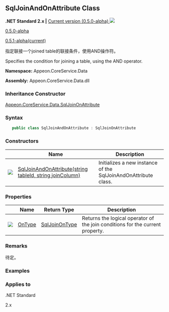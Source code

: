 ## **SqlJoinAndOnAttribute Class**

**.NET Standard 2.x |**  <a href="javascript:void(0)" class="dropdown">Current version (0.5.0-alpha) <img src="~/images/dropdown.png"/></a>

<div class="otherversions"  value="versdiv">

<a href="javascript:void(0)">0.5.0-alpha</a>

<a href="javascript:void(0)">0.5.1-alpha(current)</a>

</div>

指定联接一个joined table的联接条件，使用AND操作符。

Specifies the condition for joining a table, using the AND operator.

 **Namespace:** Appeon.CoreService.Data

 **Assembly:** Appeon.CoreService.Data.dll

### **Inheritance Constructor**

[Appeon.CoreService.Data.SqlJoinOnAttribute](../SqlJoinOnAttribute/SqlJoinOnAttribute.html)

### **Syntax**

```c#
   public class SqlJoinAndOnAttribute : SqlJoinOnAttribute
```

### **Constructors**

|                           | Name                                                         | Description                                                         |
| ------------------------- | ------------------------------------------------------------ | ------------------------------------------------------------ |
| ![](~/images/method.jpeg) | [SqlJoinAndOnAttribute(string tableId, string joinColumn)](Constructor/SqlJoinAndOnAttribute.html) | Initializes a new instance of the SqlJoinAndOnAttribute class. |

### **Properties**

|                             | Name                           | Return Type                                                   | Description                                                         |
| --------------------------- | ------------------------------ | ---------------------------------------------------------- | ------------------------------------------------------------ |
| ![](~/images/property.jpeg) | [OnType](Property/OnType.html) | [SqlJoinOnType](../../../SqlJoinOnType/SqlJoinOnType.html) | Returns the logical operator of the join conditions for the current property. |

### **Remarks**

待定。

### **Examples**



### **Applies to**

.NET Standard 

2.x
